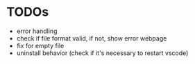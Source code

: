 # TODOs

- error handling
- check if file format valid, if not, show error webpage
- fix for empty file
- uninstall behavior (check if it's necessary to restart vscode)
